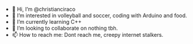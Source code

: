 - 👋 Hi, I’m @christianciraco
- 👀 I’m interested in volleyball and soccer, coding with Arduino and food.
- 🌱 I’m currently learning C++
- 💞️ I’m looking to collaborate on nothing tbh.
- 📫 How to reach me:  Dont reach me, creepy internet stalkers.

<!---
christianciraco/christianciraco is a ✨ special ✨ repository because its `README.md` (this file) appears on your GitHub profile.
You can click the Preview link to take a look at your changes.
--->
